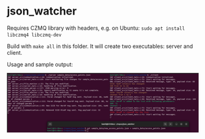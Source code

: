 # json_watcher

Requires CZMQ library with headers, e.g. on Ubuntu: `sudo apt install libczmq4 libczmq-dev`

Build with `make all` in this folder.
It will create two executables: server and client.

Usage and sample output:

![screenshot](./screenshot.png)

